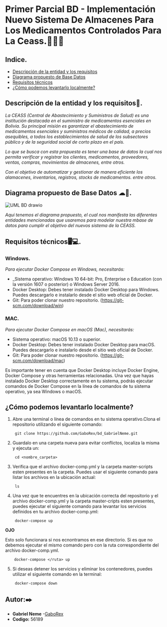 # **Primer Parcial BD - Implementación  Nuevo Sistema De Almacenes Para Los Medicamentos Controlados Para La Ceass**.👨‍⚕️🏥

## **Indice.**

- [Descripción de la entidad y los requisitos](#Descripcion)
- [Diagrama propuesto de Base Datos](#Diagrama)
- [Requisitos técnicos](#Requisitos)
- [¿Cómo podemos levantarlo localmente?](#Deploy)


## **Descripción de la entidad y los requisitos**🏢.

_La CEASS (Central de Abastecimiento y Suministros de Salud) es una institución destacada en el suministro de medicamentos esenciales en Bolivia. Su principal misión es garantizar el abastecimiento de medicamentos esenciales y suministros médicos de calidad, a precios asequibles, a todos los establecimientos de salud de los subsectores público y de la seguridad social de corto plazo en el país._

_Lo que se busca con esta propuesta es tener una base de datos la cual nos permita verificar y registrar los clientes, medicamentos, proveedores, ventas, compras, movimientos de almacenes, entre otros._

_Con el objetivo de automatizar y gestionar de manera eficiente los alamacenes, inventarios, registros, stocks de medicamentos. entre otros._

## **Diagrama propuesto de Base Datos** ☁🤖.
![UML BD drawio](https://github.com/GaboRex/bd_GabrielNeme/assets/80688833/107956d2-cf59-48a7-ab54-cb0f50a40e4e)

_Aqui tenemos el diagrama propuesto, el cual nos manifesta las diferentes entidades mencionadas que usaremos para modelar nuestra mbase de datos para cumplir el objetivo del nuevos sistema de la CEASS._


## **Requisitos técnicos**🖥💻.
### Windows.
_Para ejecutar Docker Compose en Windows, necesitarás:_

* _Sistema operativo: Windows 10 64-bit: Pro, Enterprise o Education (con la versión 1607 o posterior) o Windows Server 2016.
* Docker Desktop: Debes tener instalado Docker Desktop para Windows. Puedes descargarlo e instalarlo desde el sitio web oficial de Docker.
* Git: Para poder clonar nuestro repositorio.  (https://git-scm.com/download/win)
### MAC.
_Para ejecutar Docker Compose en macOS (Mac), necesitarás:_

* Sistema operativo: macOS 10.13 o superior.
* Docker Desktop: Debes tener instalado Docker Desktop para macOS. Puedes descargarlo e instalarlo desde el sitio web oficial de Docker.
* Git: Para poder clonar nuestro repositorio. (https://git-scm.com/download/mac)

Es importante tener en cuenta que Docker Desktop incluye Docker Engine, Docker Compose y otras herramientas relacionadas. Una vez que hayas instalado Docker Desktop correctamente en tu sistema, podrás ejecutar comandos de Docker Compose en la línea de comandos de tu sistema operativo, ya sea Windows o macOS.

## **¿Cómo podemos levantarlo localmente?**

1. Abre una terminal o línea de comandos en tu sistema operativo.Clona el repositorio utilizando el siguiente comando:

        git clone https://github.com/GaboRex/bd_GabrielNeme.git

2. Guardalo en una carpeta nueva para evitar conflictos, localiza la misma y ejecuta un:

        cd <nombre_carpeta>
3. Verifica que el archivo docker-comp.yml y la carpeta master-scripts esten presentes en la carpeta. Puedes usar el siguiente comando para listar los archivos en la ubicación actual:

        ls
4. Una vez que te encuentres en la ubicación correcta del repositorio y el archivo docker-comp.yml y la carpeta master-cripts esten presentes, puedes ejecutar el siguiente comando para levantar los servicios definidos en tu archivo docker-comp.yml:

        docker-compose up

**OJO**

Esto solo funcionara si nos ecnontramos en ese directorio. Si es que no debemos ejecutar el mismo comando pero con la ruta correspondiente del archivo docker-comp.yml.

        docker-compose </ruta> up

5. Si deseas detener los servicios y eliminar los contenedores, puedes utilizar el siguiente comando en la terminal:

        docker-compose down


## Autor:✒️

* **Gabriel Neme** -[GaboRex](https://github.com/GaboRex)
* **Codigo:** 56189






